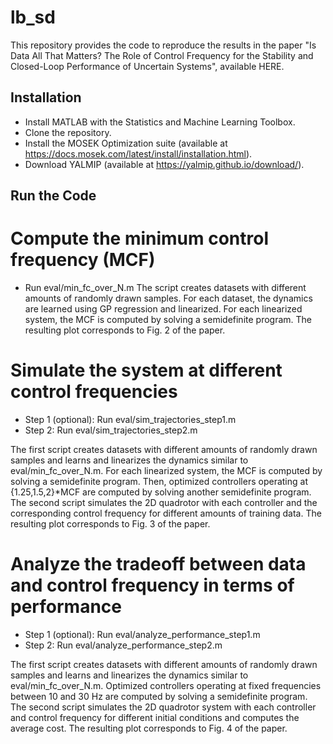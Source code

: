 # lb_sd
This repository provides the code to reproduce the results in the paper "Is Data All That Matters? The Role of Control Frequency for the Stability and Closed-Loop Performance of Uncertain Systems", available HERE.

## Installation
- Install MATLAB with the Statistics and Machine Learning Toolbox.
- Clone the repository.
- Install the MOSEK Optimization suite (available at https://docs.mosek.com/latest/install/installation.html).
- Download YALMIP (available at https://yalmip.github.io/download/).

## Run the Code
# Compute the minimum control frequency (MCF)
- Run eval/min_fc_over_N.m
The script creates datasets with different amounts of randomly drawn samples. For each dataset, the dynamics are learned using GP regression and linearized. For each linearized system, the MCF is computed by solving a semidefinite program.
The resulting plot corresponds to Fig. 2 of the paper.


# Simulate the system at different control frequencies
- Step 1 (optional): Run eval/sim_trajectories_step1.m
- Step 2: Run eval/sim_trajectories_step2.m


The first script creates datasets with different amounts of randomly drawn samples and learns and linearizes the dynamics similar to eval/min_fc_over_N.m. For each linearized system, the MCF is computed by solving a semidefinite program. Then, optimized controllers operating at {1.25,1.5,2}*MCF are computed by solving another semidefinite program. The second script simulates the 2D quadrotor with each controller and the corresponding control frequency for different amounts of training data.
The resulting plot corresponds to Fig. 3 of the paper.

# Analyze the tradeoff between data and control frequency in terms of performance
- Step 1 (optional): Run eval/analyze_performance_step1.m
- Step 2: Run eval/analyze_performance_step2.m


The first script creates datasets with different amounts of randomly drawn samples and learns and linearizes the dynamics similar to eval/min_fc_over_N.m. Optimized controllers operating at fixed frequencies between 10 and 30 Hz are computed by solving a semidefinite program. The second script simulates the 2D quadrotor system with each controller and control frequency for different initial conditions and computes the average cost.
The resulting plot corresponds to Fig. 4 of the paper.
